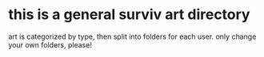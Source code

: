 # this is a general surviv art directory

art is categorized by type, then split into folders for each user. only change your own folders, please!
